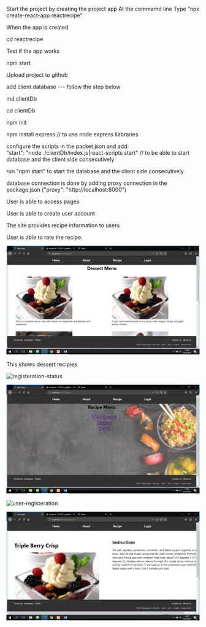 Start the project by creating the project app
At the commamd line
Type “npx create-react-app reactrecipe”

When the app is created

cd reactrecipe

Test if the app works

npm start

Upload project to github

add client database --- follow the step below

md clientDb

cd clientDb

npm init

npm install express // to use node express liabraries

configure the scripts in the packet.json and add:  
"start": "node ./clientDb/index.js|react-scripts start" // to be able to start database and the client side consecutively

run "npm start" to start the database and the client side consecutively

database connection is done by adding proxy connection in the package.json ("proxy": "http://localhost:8000")

User is able to access pages

User is able to create user account

The site provides recipe information to users

User is able to rate the recipe.


![dessert-menu](src/Components/Screenshots/desser-menu.png)

This shows dessert recipies

![registeration-status](...Screenshots/user-registeration-status.png)

![recipe-menu](src/Components/Screenshots/recipe-menu.png)

![user-registeration](...onents/Screenshots/user-registeration.png)

![dessert-child](src/Components/Screenshots/dessert-child.png)
